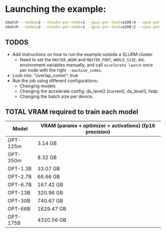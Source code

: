 # Launching the example:

```bash
sbatch --nodes=2 --ntasks-per-node=1 --gpus-per-task=a100:4 --cpus-per-task=64 --reservation=milabench2 job.sh
sbatch --nodes=2 --ntasks-per-node=1 --gpus-per-task=a100:2 --cpus-per-task=32 --reservation=milabench2 job.sh
```

## TODOS

- Add instructions on how to run the example outside a SLURM cluster
  - Need to set the `MASTER_ADDR` and `MASTER_PORT`, `WORLD_SIZE`, etc. environment variables manually, and call `accelerate launch` once per node with the right `--machine_index`.
- Look into: "overlap_comm": true
- Run the job using different configurations:
  - Changing models
  - Changing the accelerate config: ds_level2 (current), ds_level3, fsdp
  - Changing the batch size per device.

## TOTAL VRAM required to train each model

| Model    | VRAM  (params + optimizer + activations) (fp16 precision) |
| -------- | --------------------------------------------------------- |
| OPT-125m | 3.14 GB                                                   |
| OPT-350m | 8.32 GB                                                   |
| OPT-1.3B | 33.07 GB                                                  |
| OPT-2.7B | 66.66 GB                                                  |
| OPT-6.7B | 167.42 GB                                                 |
| OPT-13B  | 320.96 GB                                                 |
| OPT-30B  | 740.67 GB                                                 |
| OPT-66B  | 1629.47 GB                                                |
| OPT-175B | 4320.56 GB                                                |
